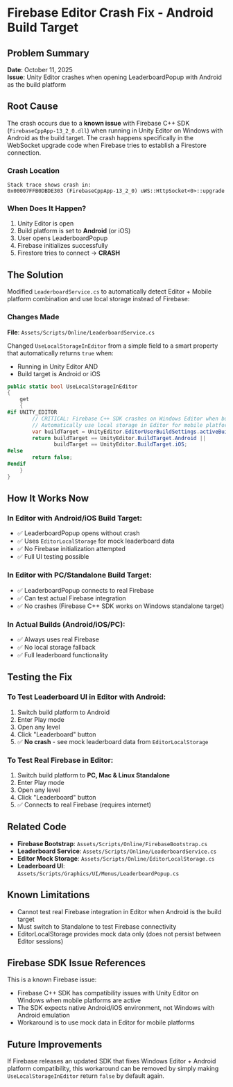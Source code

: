 # Firebase Editor Crash Fix - Android Build Target

## Problem Summary

**Date**: October 11, 2025  
**Issue**: Unity Editor crashes when opening LeaderboardPopup with Android as the build platform

## Root Cause

The crash occurs due to a **known issue** with Firebase C++ SDK (`FirebaseCppApp-13_2_0.dll`) when running in Unity Editor on Windows with Android as the build target. The crash happens specifically in the WebSocket upgrade code when Firebase tries to establish a Firestore connection.

### Crash Location
```
Stack trace shows crash in:
0x00007FFB0DBDE303 (FirebaseCppApp-13_2_0) uWS::HttpSocket<0>::upgrade
```

### When Does It Happen?
1. Unity Editor is open
2. Build platform is set to **Android** (or iOS)
3. User opens LeaderboardPopup
4. Firebase initializes successfully
5. Firestore tries to connect → **CRASH**

## The Solution

Modified `LeaderboardService.cs` to automatically detect Editor + Mobile platform combination and use local storage instead of Firebase:

### Changes Made

**File**: `Assets/Scripts/Online/LeaderboardService.cs`

Changed `UseLocalStorageInEditor` from a simple field to a smart property that automatically returns `true` when:
- Running in Unity Editor AND
- Build target is Android or iOS

```csharp
public static bool UseLocalStorageInEditor
{
    get
    {
#if UNITY_EDITOR
        // CRITICAL: Firebase C++ SDK crashes on Windows Editor when build target is Android
        // Automatically use local storage in Editor for mobile platforms to prevent crashes
        var buildTarget = UnityEditor.EditorUserBuildSettings.activeBuildTarget;
        return buildTarget == UnityEditor.BuildTarget.Android || 
               buildTarget == UnityEditor.BuildTarget.iOS;
#else
        return false;
#endif
    }
}
```

## How It Works Now

### In Editor with Android/iOS Build Target:
- ✅ LeaderboardPopup opens without crash
- ✅ Uses `EditorLocalStorage` for mock leaderboard data
- ✅ No Firebase initialization attempted
- ✅ Full UI testing possible

### In Editor with PC/Standalone Build Target:
- ✅ LeaderboardPopup connects to real Firebase
- ✅ Can test actual Firebase integration
- ✅ No crashes (Firebase C++ SDK works on Windows standalone target)

### In Actual Builds (Android/iOS/PC):
- ✅ Always uses real Firebase
- ✅ No local storage fallback
- ✅ Full leaderboard functionality

## Testing the Fix

### To Test Leaderboard UI in Editor with Android:
1. Switch build platform to Android
2. Enter Play mode
3. Open any level
4. Click "Leaderboard" button
5. ✅ **No crash** - see mock leaderboard data from `EditorLocalStorage`

### To Test Real Firebase in Editor:
1. Switch build platform to **PC, Mac & Linux Standalone**
2. Enter Play mode
3. Open any level
4. Click "Leaderboard" button
5. ✅ Connects to real Firebase (requires internet)

## Related Code

- **Firebase Bootstrap**: `Assets/Scripts/Online/FirebaseBootstrap.cs`
- **Leaderboard Service**: `Assets/Scripts/Online/LeaderboardService.cs`
- **Editor Mock Storage**: `Assets/Scripts/Online/EditorLocalStorage.cs`
- **Leaderboard UI**: `Assets/Scripts/Graphics/UI/Menus/LeaderboardPopup.cs`

## Known Limitations

- Cannot test real Firebase integration in Editor when Android is the build target
- Must switch to Standalone to test Firebase connectivity
- EditorLocalStorage provides mock data only (does not persist between Editor sessions)

## Firebase SDK Issue References

This is a known Firebase issue:
- Firebase C++ SDK has compatibility issues with Unity Editor on Windows when mobile platforms are active
- The SDK expects native Android/iOS environment, not Windows with Android emulation
- Workaround is to use mock data in Editor for mobile platforms

## Future Improvements

If Firebase releases an updated SDK that fixes Windows Editor + Android platform compatibility, this workaround can be removed by simply making `UseLocalStorageInEditor` return `false` by default again.

